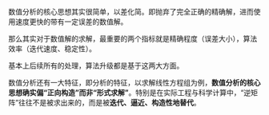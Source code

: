 数值分析的核心思想其实很简单，以差化简。即抛弃了完全正确的精确解，进而使用速度更快的带有一定误差的数值解。

那么其实对于数值解的求解，最重要的两个指标就是精确程度（误差大小），算法效率（迭代速度、稳定性）。

基本上后续所有的处理，算法升级都是基于这两大方面。

数值分析还有一大特征，即分析的特征，以求解线性方程组为例，**数值分析的核心思想确实偏“正向构造”而非“形式求解”**。特别是在实际工程与科学计算中，“逆矩阵”往往不是被求出来的，而是被**迭代、逼近、构造性地替代**。